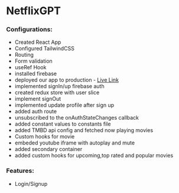 # NetflixGPT

### Configurations:

- Created React App
- Configured TailwindCSS
- Routing
- Form validation
- useRef Hook
- installed firebase
- deployed our app to production - [Live Link](https://netflixgpt-650ee.web.app)
- implemented signIn/up firebase auth
- created redux store with user slice
- implement signOut
- implemented update profile after sign up
- added auth route
- unsubscribed to the onAuthStateChanges callback
- added constant values to constants file
- added TMBD api config and fetched now playing movies
- Custom hooks for movie
- embeded youtube iframe with autoplay and mute
- added secondary container
- added custom hooks for upcoming,top rated and popular movies

### Features:

- Login/Signup
